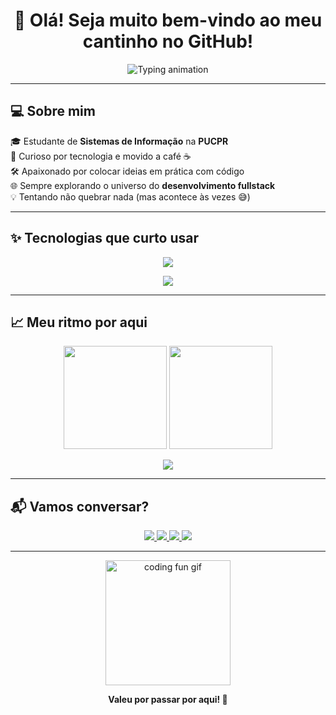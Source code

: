 <h1 align="center">
  👋 Olá! Seja muito bem-vindo ao meu cantinho no GitHub!  
</h1>

<p align="center">
  <img src="https://readme-typing-svg.demolab.com?font=Fira+Code&size=24&pause=1000&color=F7D300&center=true&vCenter=true&width=1000&lines=Eu+sou+o+Gabriel+Baczinski!;Estudante+de+Sistemas+de+Informa%C3%A7%C3%A3o+na+PUCPR.;Explorando+o+mundo+Fullstack.;Codando+e+aprendendo+um+pouquinho+todo+dia+🚀" alt="Typing animation" />
</p>

---

## 💻 Sobre mim

🎓 Estudante de **Sistemas de Informação** na **PUCPR**  
🧠 Curioso por tecnologia e movido a café ☕  
🛠️ Apaixonado por colocar ideias em prática com código  
🌐 Sempre explorando o universo do **desenvolvimento fullstack**  
💡 Tentando não quebrar nada (mas acontece às vezes 😅)

---

## ✨ Tecnologias que curto usar

<p align="center">
  <img src="https://skillicons.dev/icons?i=react,nodejs,tailwind,bootstrap,java,python,mysql" />
</p>

<p align="center">
  <img src="https://img.shields.io/badge/API/REST-000000?style=for-the-badge&logo=swagger&logoColor=white" />
</p>

---

## 📈 Meu ritmo por aqui

<p align="center">
  <img src="https://github-readme-stats.vercel.app/api?username=gabrielbaczinski&show_icons=true&theme=tokyonight&hide_title=true" height="165"/>
  <img src="https://github-readme-stats.vercel.app/api/top-langs/?username=gabrielbaczinski&layout=compact&theme=tokyonight" height="165"/>
</p>

<p align="center">
  <img src="https://github-readme-activity-graph.vercel.app/graph?username=gabrielbaczinski&theme=github-compact&hide_border=true&area=true" />
</p>

---

## 📬 Vamos conversar?

<p align="center">
  <a href="https://www.linkedin.com/in/gabrielbaczinski/">
    <img src="https://img.shields.io/badge/LinkedIn-0A66C2?style=for-the-badge&logo=linkedin&logoColor=white"/>
  </a>
  <a href="mailto:gabrielbaczinski@gmail.com">
    <img src="https://img.shields.io/badge/Gmail-D14836?style=for-the-badge&logo=gmail&logoColor=white"/>
  </a>
  <a href="https://github.com/gabrielbaczinski/GabrielBaczinski/blob/main/Curr%C3%ADculo.pdf">
    <img src="https://img.shields.io/badge/Currículo-555555?style=for-the-badge&logo=readthedocs&logoColor=white"/>
  </a>
  <a href="https://lattes.cnpq.br/5780671838925571">
    <img src="https://img.shields.io/badge/Lattes-004080?style=for-the-badge&logo=researchgate&logoColor=white"/>
  </a>
</p>

---

<p align="center">
  <img src="https://media.giphy.com/media/xT9IgzoKnwFNmISR8I/giphy.gif" width="200" alt="coding fun gif" />
</p>

<p align="center"><strong>Valeu por passar por aqui! 🚀</strong></p>
